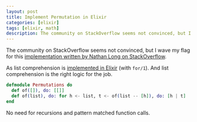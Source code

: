 ```yaml
---
layout: post
title: Implement Permutation in Elixir
categories: [elixir]
tags: [elixir, math]
description: The community on StackOverflow seems not convinced, but I wave my flag for this implementation.
---
```


The community on StackOverflow seems not convinced, but I wave my flag for this [implementation written by Nathan Long on StackOverflow](http://stackoverflow.com/a/33756397/6601963).

As list comprehension is [implemented in Elixir](https://hexdocs.pm/elixir/Kernel.SpecialForms.html#for/1) (with `for/1`). And list comprehension is the right logic for the job.

``` elixir
defmodule Permutations do
  def of([]), do: [[]]
  def of(list), do: for h <- list, t <- of(list -- [h]), do: [h | t]
end
```

No need for recursions and pattern matched function calls.
